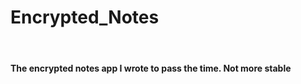 # Encrypted_Notes

<br/>
<h4> The encrypted notes app I wrote to pass the time. Not more stable </h4>
